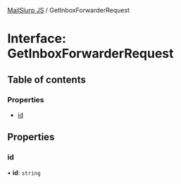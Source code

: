 [MailSlurp JS](../README.md) / GetInboxForwarderRequest

# Interface: GetInboxForwarderRequest

## Table of contents

### Properties

- [id](GetInboxForwarderRequest.md#id)

## Properties

### id

• **id**: `string`
